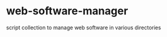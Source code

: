web-software-manager
====================

script collection to manage web software in various directories
